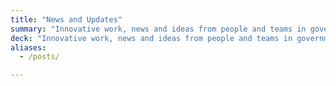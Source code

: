 ```yaml
---
title: "News and Updates"
summary: "Innovative work, news and ideas from people and teams in government"
deck: "Innovative work, news and ideas from people and teams in government"
aliases:
  - /posts/

---
```

